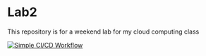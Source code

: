 # Lab2
This repository is for a weekend lab for my cloud computing class

[![Simple CI/CD Workflow](https://github.com/haydensgithub/Lab2/actions/workflows/ci-cd.yml/badge.svg)](https://github.com/haydensgithub/Lab2/actions/workflows/ci-cd.yml)
